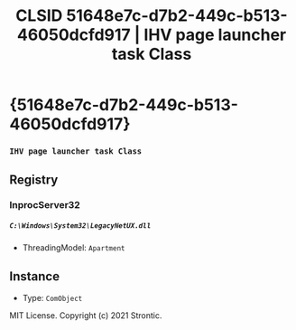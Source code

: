 ﻿---
title: "CLSID 51648e7c-d7b2-449c-b513-46050dcfd917 | IHV page launcher task Class"
excerpt: What is COM-Object CLSID 51648e7c-d7b2-449c-b513-46050dcfd917?
---

# {51648e7c-d7b2-449c-b513-46050dcfd917}

### `IHV page launcher task Class`

## Registry


### InprocServer32

##### `C:\Windows\System32\LegacyNetUX.dll`
* ThreadingModel: `Apartment`

## Instance

* Type: `ComObject`

MIT License. Copyright (c) 2021 Strontic.


